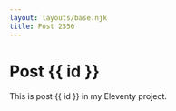 ```yaml
---
layout: layouts/base.njk
title: Post 2556
---
```


# Post {{ id }}

This is post {{ id }} in my Eleventy project.
